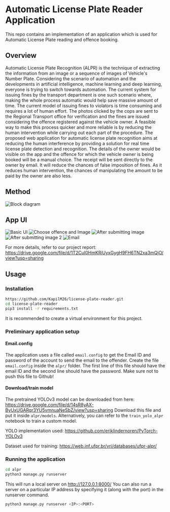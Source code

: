# Automatic License Plate Reader Application
This repo contains an implementation of an application which is used for Automatic License Plate reading and offence booking.
## Overview
Automatic License Plate Recognition (ALPR) is the technique of extracting the information from an image or a sequence of images of Vehicle's Number Plate. Considering the scenario of automation and the developments in artificial intelligence, machine learning and deep learning, everyone is trying to switch towards automation. The current system for issuing fines by the transport department is one such scenario where, making the whole process automatic would help save massive amount of time.
The current model of issuing fines to violators is time consuming and requires a lot of human effort. The photos clicked by the cops are sent to the Regional Transport office for verification and the fines are issued considering the offence registered against the vehicle owner. A feasible way to make this process quicker and more reliable is by reducing the human intervention while carrying out each part of the procedure.
The proposed web application for automatic license plate recognition aims at reducing the human interference by providing a solution for real time license plate detection and recognition. The details of the owner would be visible on the app and the offence for which the vehicle owner is being booked will be a manual choice. The receipt will be sent directly to the owner by email. 
It will reduce the chances of false imposition of fines. As it reduces human intervention, the chances of manipulating the amount to be paid by the owner are also less.         

## Method
![Block diagram](images/block_diagram.jpeg)
## App UI
![Basic UI](images/image38.jpeg)
![Choose offence and Image](images/image39.jpeg)
![After submitting image](images/image40.jpeg)
![After submitting image 2](images/image41.jpeg)
![Email](images/image42.jpeg)

For more details, refer to our project report: https://drive.google.com/file/d/1T2CuI0HmKRiUyxGygH9FH6TN2xa3mQjO/view?usp=sharing
## Usage
### Installation
```bash
https://github.com/KapilM26/license-plate-reader.git
cd license-plate-reader
pip3 install -r requirements.txt
```
It is recommended to create a virtual environment for this project.
### Preliminary application setup
#### Email.config
The application uses a file called `email.config` to get the Email ID and password of the account to send the email to the offender.
Create the file `email.config` inside the `alpr/` folder.
The first line of this file should have the email ID and the second line should have the password.
Make sure not to push this file to Github!

#### Download/train model
The pretrained YOLOv3 model can be downloaded from here: https://drive.google.com/file/d/14sR8yAX-ByUxUGARqr3YU5vmnuaNeSbZ/view?usp=sharing
Download this file and put it inside `alpr/models`.
Alternatively, you can refer to the `train_yolo_alpr` notebook to train a custom model.

YOLO implementation used: https://github.com/eriklindernoren/PyTorch-YOLOv3

Dataset used for training: https://web.inf.ufpr.br/vri/databases/ufpr-alpr/

### Running the application
```bash
cd alpr
python3 manage.py runserver
```
This will run a local server on http://127.0.0.1:8000/
You can also run a server on a particular IP address by specifying it (along with the port) in the runserver command.
```bash
python3 manage.py runserver <IP>:<PORT>
```